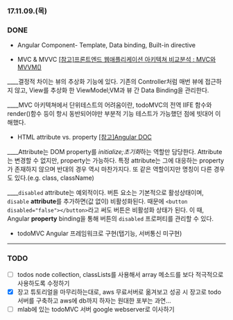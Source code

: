 ### 17.11.09.(목)

### DONE

* Angular Component- Template, Data binding, Built-in directive

* MVC & MVVC [[참고]프론트엔드 웹애플리케이션 아키텍쳐 비교분석 : MVC와 MVVM()](https://medium.com/@manyoung/%ED%94%84%EB%A1%A0%ED%8A%B8%EC%97%94%EB%93%9C-%EC%9B%B9%EC%95%A0%ED%94%8C%EB%A6%AC%EC%BC%80%EC%9D%B4%EC%85%98-%EC%95%84%ED%82%A4%ED%85%8D%EC%B3%90-%EB%B9%84%EA%B5%90%EB%B6%84%EC%84%9D-mvc%EC%99%80-mvvm-e446a0f46d8c)

____결정적 차이는 뷰의 추상화 기능에 있다. 기존의 Controller처럼 매번 뷰에 접근하지 않고, View를 추상화 한 ViewModel;VM과 뷰 간 Data Binding을 관리한다.

____MVC 아키텍쳐에서 단위테스트의 어려움이란, todoMVC의 전역 IIFE 함수와 render()함수 등이 항시 동반되어야만 부분적 기능 테스트가 가능했던 점에 빗대어 이해했다.

* HTML attribute vs. property [[참고]Angular DOC](https://angular.io/guide/template-syntax#html-attribute-vs-dom-property)

____Attribute는 DOM property를 *initialize;초기화*하는 역할만 담당한다. Attribute는 변경할 수 없지만, property는 가능하다. 특정 attribute는 그에 대응하는 property가 존재하지 않으며 반대의 경우 역시 마찬가지다. 또 같은 역할이지만 명칭이 다른 경우도 있다.(e.g. class, className)

____`disabled` attribute는 예외적이다. 버튼 요소는 기본적으로 활성상태이며, `disable` **attribute**를 추가하면(값 없이) 비활성화된다. 때문에 `<button disabled="false"></button>`라고 써도 버튼은 비활성화 상태가 된다. 이 때, Angular **property** binding을 통해 버튼의 `disabled` 프로퍼티를 관리할 수 있다.

* todoMVC Angular 프레임워크로 구현(탭기능, 서버통신 미구현)

____

### TODO

* [ ] todos node collection, classLists를 사용해서 array 메소드를 보다 적극적으로 사용하도록 수정하기
* [x] 장고 튜토리얼을 마무리하는대로, aws 무료서버로 옮겨보고 성공 시 장고로 todo 서버를 구축하고 aws에 db까지 하자는 원대한 포부는 과연...
* [ ] mlab에 있는 todoMVC 서버 google webserver로 이사하기